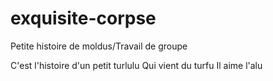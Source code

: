 # exquisite-corpse
Petite histoire de moldus/Travail de groupe

C'est l'histoire d'un petit turlulu
Qui vient du turfu
Il aime l'alu
